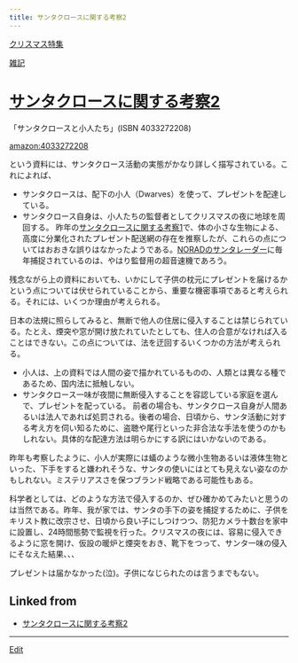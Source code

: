 ```yaml
---
title: サンタクロースに関する考察2
---
```



[クリスマス特集](/クリスマス特集)

[雑記](/雑記)


# [サンタクロースに関する考察2](/サンタクロースに関する考察2)

「サンタクロースと小人たち」(ISBN 4033272208)

[amazon:4033272208](amazon:4033272208)

という資料には、サンタクロース活動の実態がかなり詳しく描写されている。これによれば、

* サンタクロースは、配下の小人（Dwarves）を使って、プレゼントを配達している。
* サンタクロース自身は、小人たちの監督者としてクリスマスの夜に地球を周回する。
昨年の[サンタクロースに関する考察1](/サンタクロースに関する考察1)で、体の小さな生物による、高度に分業化されたプレゼント配送網の存在を推察したが、これらの点についてはおおきな誤りはなかったようである。[NORADのサンタレーダー](http://slashdot.jp/articles/04/12/21/0717250.shtml?topic=20)に毎年捕捉されているのは、やはり監督用の超音速機であろう。



残念ながら上の資料においても、いかにして子供の枕元にプレゼントを届けるかという点については伏せられていることから、重要な機密事項であると考えられる。それには、いくつか理由が考えられる。



日本の法規に照らしてみると、無断で他人の住居に侵入することは禁じられている。たとえ、煙突や窓が開け放たれていたとしても、住人の合意がなければ入ることはできない。この点については、法を迂回するいくつかの方法が考えられる。

* 小人は、上の資料では人間の姿で描かれているものの、人類とは異なる種であるため、国内法に抵触しない。
* サンタクロース一味が夜間に無断侵入することを容認している家庭を選んで、プレゼントを配っている。
前者の場合も、サンタクロース自身が人間あるいは法人であれば処罰される。後者の場合、日頃から、サンタ活動に対する考え方を伺い知るために、盗聴や尾行といった非合法な手法を使うのかもしれない。具体的な配達方法は明らかにする訳にはいかないのである。



昨年も考察したように、小人が実際には蟻のような微小生物あるいは液体生物といった、下手をすると嫌われそうな、サンタの使いにはとても見えない姿なのかもしれない。ミステリアスさを保つブランド戦略である可能性もある。



科学者としては、どのような方法で侵入するのか、ぜひ確かめてみたいと思うのは当然である。昨年、我が家では、サンタの手下の姿を捕捉するために、子供をキリスト教に改宗させ、日頃から良い子にしつけつつ、防犯カメラ十数台を家中に設置し、24時間態勢で監視を行った。クリスマスの夜には、容易に侵入できるように窓を開け、仮設の暖炉と煙突をおき、靴下をつって、サンタ一味の侵入にそなえた結果、、、



プレゼントは届かなかった(泣)。子供になじられたのは言うまでもない。



## Linked from

* [サンタクロースに関する考察2](/サンタクロースに関する考察2)


----
[Edit](https://github.com/vitroid/vitroid.github.io/edit/master/MD/サンタクロースに関する考察2.md)
